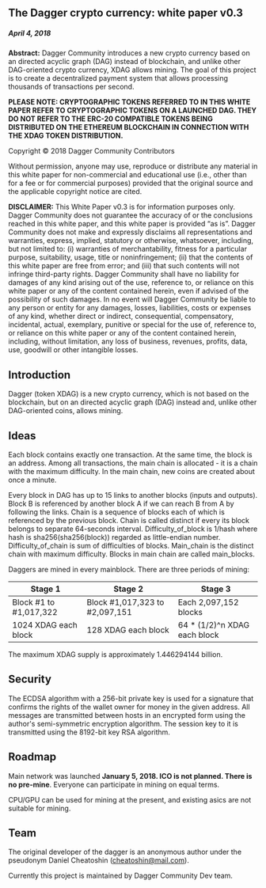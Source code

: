 ## The Dagger crypto currency: white paper v0.3

##### April 4, 2018

**Abstract:** Dagger Community introduces a new crypto currency based on an directed acyclic graph (DAG) instead of blockchain, and unlike other DAG-oriented crypto currency, XDAG allows mining. The goal of this project is to create a decentralized payment system that allows processing thousands of transactions per second.

**PLEASE NOTE: CRYPTOGRAPHIC TOKENS REFERRED TO IN THIS WHITE PAPER REFER TO CRYPTOGRAPHIC TOKENS ON A LAUNCHED DAG. THEY DO NOT REFER TO THE ERC-20 COMPATIBLE TOKENS BEING DISTRIBUTED ON THE ETHEREUM BLOCKCHAIN IN CONNECTION WITH THE XDAG TOKEN DISTRIBUTION.**

Copyright © 2018 Dagger Community Contributors

Without permission, anyone may use, reproduce or distribute any material in this white paper for non-commercial and educational use (i.e., other than for a fee or for commercial purposes) provided that the original source and the applicable copyright notice are cited.

**DISCLAIMER:** This White Paper v0.3 is for information purposes only. Dagger Community does not guarantee the accuracy of or the conclusions reached in this white paper, and this white paper is provided “as is”. Dagger Community does not make and expressly disclaims all representations and warranties, express, implied, statutory or otherwise, whatsoever, including, but not limited to: (i) warranties of merchantability, fitness for a particular purpose, suitability, usage, title or noninfringement; (ii) that the contents of this white paper are free from error; and (iii) that such contents will not infringe third-party rights. Dagger Community shall have no liability for damages of any kind arising out of the use, reference to, or reliance on this white paper or any of the content contained herein, even if advised of the possibility of such damages. In no event will Dagger Community be liable to any person or entity for any damages, losses, liabilities, costs or expenses of any kind, whether direct or indirect, consequential, compensatory, incidental, actual, exemplary, punitive or special for the use of, reference to, or reliance on this white paper or any of the content contained herein, including, without limitation, any loss of business, revenues, profits, data, use, goodwill or other intangible losses.


## Introduction
Dagger (token XDAG) is a new crypto currency, which is not based on the blockchain, but on an directed acyclic graph (DAG) instead and, unlike other DAG-oriented coins, allows mining.


## Ideas
Each block contains exactly one transaction. At the same time, the block is an address. Among all transactions, the main chain is allocated - it is a chain with the maximum difficulty. In the main chain, new coins are created about once a minute.

Every block in DAG has up to 15 links to another blocks (inputs and outputs). Block B is referenced by another block A if we can reach B from A by following the links. Chain is a sequence of blocks each of which is referenced by the previous block. Chain is called distinct if every its block belongs to separate 64-seconds interval. Difficulty_of_block is 1/hash where hash is sha256(sha256(block)) regarded as little-endian number. Difficulty_of_chain is sum of difficulties of blocks. Main_chain is the distinct chain with maximum difficulty. Blocks in main chain are called main_blocks.

Daggers are mined in every mainblock. There are three periods of mining:

| Stage 1 | Stage 2 | Stage 3 |
| -- | -- | -- |
| Block #1 to #1,017,322 | Block #1,017,323 to #2,097,151 | Each 2,097,152 blocks |
| 1024 XDAG each block | 128 XDAG each block | 64 * (1/2)^n XDAG each block |

The maximum XDAG supply is approximately 1.446294144 billion.


## Security
The ECDSA algorithm with a 256-bit private key is used for a signature that confirms the rights of the wallet owner for money in the given address. All messages are transmitted between hosts in an encrypted form using the author's semi-symmetric encryption algorithm. The session key to it is transmitted using the 8192-bit key RSA algorithm.


## Roadmap
Main network was launched **January 5, 2018. ICO is not planned. There is no pre-mine**. Everyone can participate in mining on equal terms. 

CPU/GPU can be used for mining at the present, and existing asics are not suitable for mining.

## Team
The original developer of the dagger is an anonymous author under the pseudonym Daniel Cheatoshin (cheatoshin@mail.com).

Currently this project is maintained by Dagger Community Dev team.
